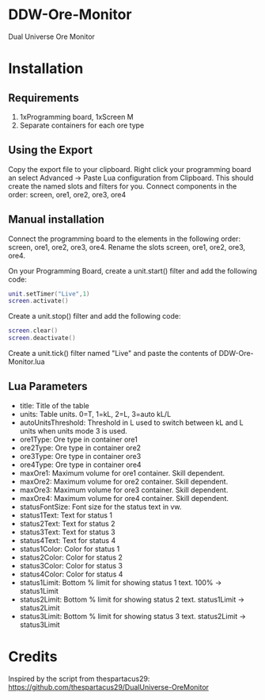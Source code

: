 # DDW-Ore-Monitor
Dual Universe Ore Monitor

# Installation
## Requirements
1. 1xProgramming board, 1xScreen M
2. Separate containers for each ore type

## Using the Export
Copy the export file to your clipboard. Right click your programming board an select Advanced -> Paste Lua configuration from Clipboard.  This should create the named slots and filters for you.  Connect components in the order: screen, ore1, ore2, ore3, ore4

## Manual installation
Connect the programming board to the elements in the following order: screen, ore1, ore2, ore3, ore4. Rename the slots screen, ore1, ore2, ore3, ore4.

On your Programming Board, create a unit.start() filter and add the following code:
```Lua
unit.setTimer("Live",1)
screen.activate()
```
Create a unit.stop() filter and add the following code:
```Lua
screen.clear()
screen.deactivate()
```
Create a unit.tick() filter named "Live" and paste the contents of DDW-Ore-Monitor.lua

## Lua Parameters
* title:  Title of the table
* units:  Table units. 0=T, 1=kL, 2=L, 3=auto kL/L
* autoUnitsThreshold: Threshold in L used to switch between kL and L units when units mode 3 is used.
* ore1Type: Ore type in container ore1
* ore2Type: Ore type in container ore2
* ore3Type: Ore type in container ore3
* ore4Type: Ore type in container ore4
* maxOre1:  Maximum volume for ore1 container.  Skill dependent.
* maxOre2:  Maximum volume for ore2 container.  Skill dependent.
* maxOre3:  Maximum volume for ore3 container.  Skill dependent.
* maxOre4:  Maximum volume for ore4 container.  Skill dependent.
* statusFontSize:  Font size for the status text in vw.
* status1Text:  Text for status 1
* status2Text:  Text for status 2
* status3Text:  Text for status 3
* status4Text:  Text for status 4
* status1Color: Color for status 1
* status2Color: Color for status 2
* status3Color: Color for status 3
* status4Color: Color for status 4
* status1Limit: Bottom % limit for showing status 1 text. 100% -> status1Limit
* status2Limit: Bottom % limit for showing status 2 text. status1Limit -> status2Limit
* status3Limit: Bottom % limit for showing status 3 text. status2Limit -> status3Limit

# Credits
Inspired by the script from thespartacus29: https://github.com/thespartacus29/DualUniverse-OreMonitor
